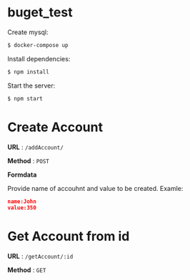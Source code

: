 # buget_test

Create mysql: 
```bash
$ docker-compose up
```
  Install dependencies:

```bash
$ npm install
```

  Start the server:

```bash
$ npm start
```

# Create Account


**URL** : `/addAccount/`

**Method** : `POST`

**Formdata**

Provide name of accouhnt and value to be created.
Examle:
```json
name:John
value:350
```
# Get Account from id

**URL** : `/getAccount/:id`

**Method** : `GET`
